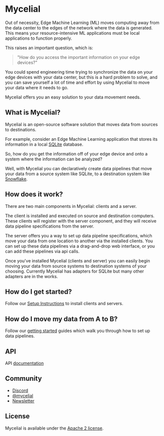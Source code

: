 # Mycelial

Out of necessity, Edge Machine Learning (ML) moves computing away from the data
center to the edges of the network where the data is generated. This means your
resource-intensive ML applications must be local applications to function
properly.

This raises an important question, which is: 

> "How do you access the important information on your edge devices?"

You could spend engineering time trying to synchronize the data on your edge 
devices with your data center, but this is a hard problem to solve, and you can
save yourself a lot of time and effort by using Mycelial to move your data where it needs to go.

Mycelial offers you an easy solution to your data movement needs.

## What is Mycelial?

Mycelial is an open-source software solution that moves data from sources to destinations. 

For example, consider an Edge Machine Learning application that stores its
information in a local [SQLite](https://sqlite.org/) database.

So, how do you get the information off of your edge device and onto a system
where the information can be analyzed?

Well, with Mycelial you can declaratively create data pipelines that move your 
data from a source system like SQLite, to a destination system like
[Snowflake](https://www.snowflake.com/).

## How does it work?

There are two main components in Mycelial: clients and a server.

The client is installed and executed on source and destination computers. These
clients will register with the server component, and they will receive
data pipeline specifications from the server.

The server offers you a way to set up data pipeline specifications, which move
your data from one location to another via the installed clients. You can set up
these data pipelines via a drag-and-drop web interface, or you can add these
pipelines via api calls.

Once you've installed Mycelial (clients and server) you can easily begin moving
your data from source systems to destination systems of your choosing. Currently
Mycelial has adapters for SQLite but many other adapters are in the works. 

## How do I get started?

Follow our [Setup Instructions](/docs/Setup.md) to install clients and servers.

## How do I move my data from A to B?

Follow our [getting started](/docs/Getting_Started.md) guides which walk you
through how to set up data pipelines.

## API

API [documentation](/docs/API.md)

## Community

- [Discord](https://discord.gg/mycelial)
- [@mycelial](https://twitter.com/mycelial)
- [Newsletter](https://mycelial.com/#newsletter)

## License

Mycelial is available under the [Apache 2 license](LICENSE).